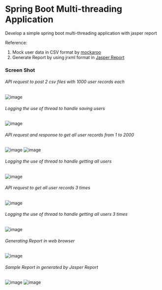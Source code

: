 # Spring Boot Multi-threading Application
Develop a simple spring boot multi-threading application with jasper report
 
Reference:
1. Mock user data in CSV format by [mockaroo](https://www.mockaroo.com/)
2. Generate Report by using jrxml format in [Jasper Report](https://community.jaspersoft.com/project/jaspersoft-studio/releases)

 ### Screen Shot
###### API request to post 2 csv files with 1000 user records each
![image](https://github.com/ckyyyy/springboot-multithreading/blob/master/image/post_users_request.png)

###### Logging the use of thread to handle saving users
![image](https://github.com/ckyyyy/springboot-multithreading/blob/master/image/save_users_thread.png)

###### API request and response to get all user records from 1 to 2000
![image](https://github.com/ckyyyy/springboot-multithreading/blob/master/image/get_user_request1.png)
![image](https://github.com/ckyyyy/springboot-multithreading/blob/master/image/get_user_request2.png)

###### Logging the use of thread to handle getting all users
![image](https://github.com/ckyyyy/springboot-multithreading/blob/master/image/get_user_thread.png)

###### API request to get all user records 3 times
![image](https://github.com/ckyyyy/springboot-multithreading/blob/master/image/get_user_by_thread_request.png)

###### Logging the use of thread to handle getting all users 3 times
![image](https://github.com/ckyyyy/springboot-multithreading/blob/master/image/get_user_by_thread.png)

###### Generating Report in web browser
![image](https://github.com/ckyyyy/springboot-multithreading/blob/master/image/export_report.png)

###### Sample Report in generated by Jasper Report
![image](https://github.com/ckyyyy/springboot-multithreading/blob/master/image/jasper_report1.png)
![image](https://github.com/ckyyyy/springboot-multithreading/blob/master/image/jasper_report2.png)

